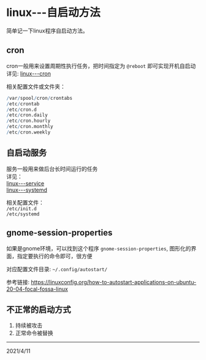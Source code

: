 # linux---自启动方法
简单记一下linux程序自启动方法。  

## cron
cron一般用来设置周期性执行任务，把时间指定为 `@reboot` 即可实现开机自启动  
详见: [linux---cron](../linux---cron/readme.md)  

相关配置文件或文件夹：  
```r
/var/spool/cron/crontabs
/etc/crontab
/etc/cron.d
/etc/cron.daily
/etc/cron.hourly
/etc/cron.monthly
/etc/cron.weekly
```


## 自启动服务
服务一般用来做后台长时间运行的任务  
详见：  
[linux---service](../linux---service/readme.md)  
[linux---systemd](../linux---systemd/readme.md)  

相关配置文件：  
`/etc/init.d`  
`/etc/systemd`  

## gnome-session-properties
如果是gnome环境，可以找到这个程序 `gnome-session-properties`, 图形化的界面，指定要执行的命令即可，很方便  

对应配置文件目录: `~/.config/autostart/`  

参考链接: https://linuxconfig.org/how-to-autostart-applications-on-ubuntu-20-04-focal-fossa-linux  

## 不正常的启动方式
1. 持续被攻击
2. 正常命令被替换


---
2021/4/11  
